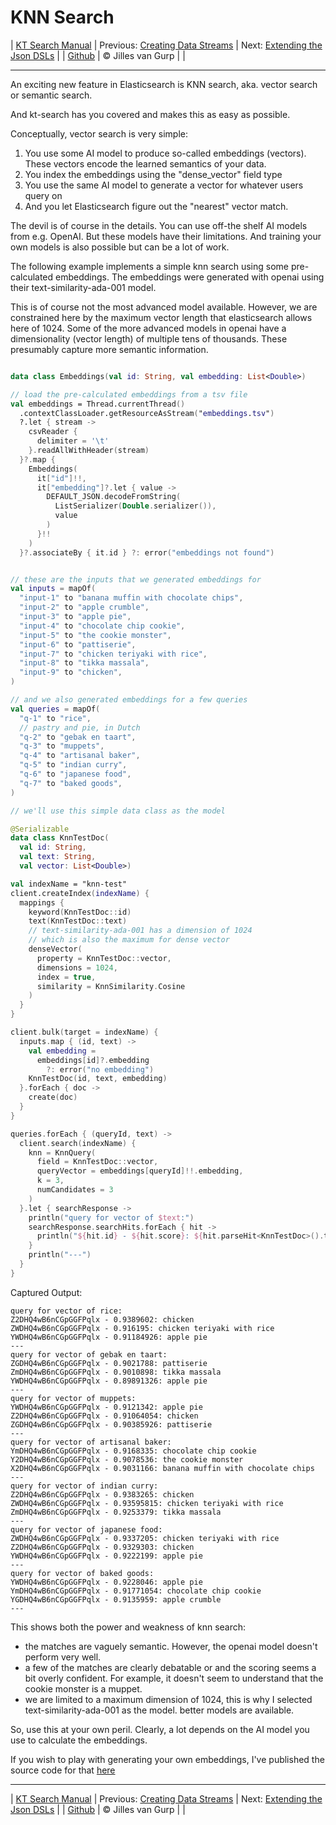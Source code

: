 # KNN Search 

| [KT Search Manual](README.md) | Previous: [Creating Data Streams](DataStreams.md) | Next: [Extending the Json DSLs](ExtendingTheDSL.md) |
| [Github](https://github.com/jillesvangurp/kt-search) | &copy; Jilles van Gurp |  |

---                

An exciting new feature in Elasticsearch is KNN search, aka. vector search or semantic search.

And kt-search has you covered and makes this as easy as possible.

Conceptually, vector search is very simple:

1. You use some AI model to produce so-called embeddings (vectors). 
These vectors encode the learned semantics of your data.
1. You index the embeddings using the "dense_vector" field type
1. You use the same AI model to generate a vector for whatever users query on
1. And you let Elasticsearch figure out the "nearest" vector match.

The devil is of course in the details. You can use off-the shelf AI models from e.g. OpenAI. But these 
models have their limitations. And training your own models is also possible but can be a lot of work.
        
The following example implements a simple knn search using some pre-calculated embeddings.
The embeddings were generated with openai using their text-similarity-ada-001 model.

This is of course not the most advanced model available. However, we are constrained here by the maximum vector length
that elasticsearch allows here of 1024. Some of the more advanced models in openai have a dimensionality 
(vector length) of multiple tens of thousands. These presumably capture more semantic information.

```kotlin

data class Embeddings(val id: String, val embedding: List<Double>)

// load the pre-calculated embeddings from a tsv file
val embeddings = Thread.currentThread()
  .contextClassLoader.getResourceAsStream("embeddings.tsv")
  ?.let { stream ->
    csvReader {
      delimiter = '\t'
    }.readAllWithHeader(stream)
  }?.map {
    Embeddings(
      it["id"]!!,
      it["embedding"]?.let { value ->
        DEFAULT_JSON.decodeFromString(
          ListSerializer(Double.serializer()),
          value
        )
      }!!
    )
  }?.associateBy { it.id } ?: error("embeddings not found")


// these are the inputs that we generated embeddings for
val inputs = mapOf(
  "input-1" to "banana muffin with chocolate chips",
  "input-2" to "apple crumble",
  "input-3" to "apple pie",
  "input-4" to "chocolate chip cookie",
  "input-5" to "the cookie monster",
  "input-6" to "pattiserie",
  "input-7" to "chicken teriyaki with rice",
  "input-8" to "tikka massala",
  "input-9" to "chicken",
)

// and we also generated embeddings for a few queries
val queries = mapOf(
  "q-1" to "rice",
  // pastry and pie, in Dutch
  "q-2" to "gebak en taart",
  "q-3" to "muppets",
  "q-4" to "artisanal baker",
  "q-5" to "indian curry",
  "q-6" to "japanese food",
  "q-7" to "baked goods",
)

// we'll use this simple data class as the model

@Serializable
data class KnnTestDoc(
  val id: String,
  val text: String,
  val vector: List<Double>)

val indexName = "knn-test"
client.createIndex(indexName) {
  mappings {
    keyword(KnnTestDoc::id)
    text(KnnTestDoc::text)
    // text-similarity-ada-001 has a dimension of 1024
    // which is also the maximum for dense vector
    denseVector(
      property = KnnTestDoc::vector,
      dimensions = 1024,
      index = true,
      similarity = KnnSimilarity.Cosine
    )
  }
}

client.bulk(target = indexName) {
  inputs.map { (id, text) ->
    val embedding =
      embeddings[id]?.embedding
        ?: error("no embedding")
    KnnTestDoc(id, text, embedding)
  }.forEach { doc ->
    create(doc)
  }
}

queries.forEach { (queryId, text) ->
  client.search(indexName) {
    knn = KnnQuery(
      field = KnnTestDoc::vector,
      queryVector = embeddings[queryId]!!.embedding,
      k = 3,
      numCandidates = 3
    )
  }.let { searchResponse ->
    println("query for vector of $text:")
    searchResponse.searchHits.forEach { hit ->
      println("${hit.id} - ${hit.score}: ${hit.parseHit<KnnTestDoc>().text}")
    }
    println("---")
  }
}
```

Captured Output:

```
query for vector of rice:
Z2DHQ4wB6nCGpGGFPqlx - 0.9389602: chicken
ZWDHQ4wB6nCGpGGFPqlx - 0.916195: chicken teriyaki with rice
YWDHQ4wB6nCGpGGFPqlx - 0.91184926: apple pie
---
query for vector of gebak en taart:
ZGDHQ4wB6nCGpGGFPqlx - 0.9021788: pattiserie
ZmDHQ4wB6nCGpGGFPqlx - 0.9010898: tikka massala
YWDHQ4wB6nCGpGGFPqlx - 0.89891326: apple pie
---
query for vector of muppets:
YWDHQ4wB6nCGpGGFPqlx - 0.9121342: apple pie
Z2DHQ4wB6nCGpGGFPqlx - 0.91064054: chicken
ZGDHQ4wB6nCGpGGFPqlx - 0.90385926: pattiserie
---
query for vector of artisanal baker:
YmDHQ4wB6nCGpGGFPqlx - 0.9168335: chocolate chip cookie
Y2DHQ4wB6nCGpGGFPqlx - 0.9078536: the cookie monster
X2DHQ4wB6nCGpGGFPqlx - 0.9031166: banana muffin with chocolate chips
---
query for vector of indian curry:
Z2DHQ4wB6nCGpGGFPqlx - 0.9383265: chicken
ZWDHQ4wB6nCGpGGFPqlx - 0.93595815: chicken teriyaki with rice
ZmDHQ4wB6nCGpGGFPqlx - 0.9253379: tikka massala
---
query for vector of japanese food:
ZWDHQ4wB6nCGpGGFPqlx - 0.9337205: chicken teriyaki with rice
Z2DHQ4wB6nCGpGGFPqlx - 0.9329303: chicken
YWDHQ4wB6nCGpGGFPqlx - 0.9222199: apple pie
---
query for vector of baked goods:
YWDHQ4wB6nCGpGGFPqlx - 0.9228046: apple pie
YmDHQ4wB6nCGpGGFPqlx - 0.91771054: chocolate chip cookie
YGDHQ4wB6nCGpGGFPqlx - 0.9135959: apple crumble
---

```

This shows both the power and weakness of knn search:

- the matches are vaguely semantic. However, the openai model doesn't perform very well.
- a few of the matches are clearly debatable or and the scoring seems a bit overly confident. For example, 
it doesn't seem to understand that the cookie monster is a muppet. 
- we are limited to a maximum dimension of 1024, this is why I selected text-similarity-ada-001 as the model.
better models are available.

So, use this at your own peril. Clearly, a lot depends on the AI model you use to calculate the embeddings.

If you wish to play with generating your own embeddings, I've published the source code for that 
[here](https://github.com/jillesvangurp/openai-embeddings-processor)



---

| [KT Search Manual](README.md) | Previous: [Creating Data Streams](DataStreams.md) | Next: [Extending the Json DSLs](ExtendingTheDSL.md) |
| [Github](https://github.com/jillesvangurp/kt-search) | &copy; Jilles van Gurp |  |